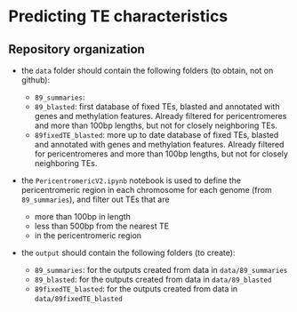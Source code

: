 # Predicting TE characteristics

## Repository organization

* the `data` folder should contain the following folders (to obtain, not on github):
  * `89_summaries`: 
  * `89_blasted`: first database of fixed TEs, blasted and annotated with genes and methylation features.
Already filtered for pericentromeres and more than 100bp lengths, but not for closely neighboring TEs.
  * `89fixedTE_blasted`: more up to date database of fixed TEs, blasted and annotated with genes and methylation features.
Already filtered for pericentromeres and more than 100bp lengths, but not for closely neighboring TEs.

* the `PericentromericV2.ipynb` notebook is used to define the pericentromeric region in each chromosome for each genome (from `89_summaries`), and filter out TEs that are
  * more than 100bp in length
  * less than 500bp from the nearest TE
  * in the pericentromeric region

* the `output` should contain the following folders (to create):
  * `89_summaries`: for the outputs created from data in `data/89_summaries`
  * `89_blasted`: for the outputs created from data in `data/89_blasted`
  * `89fixedTE_blasted`: for the outputs created from data in `data/89fixedTE_blasted`

